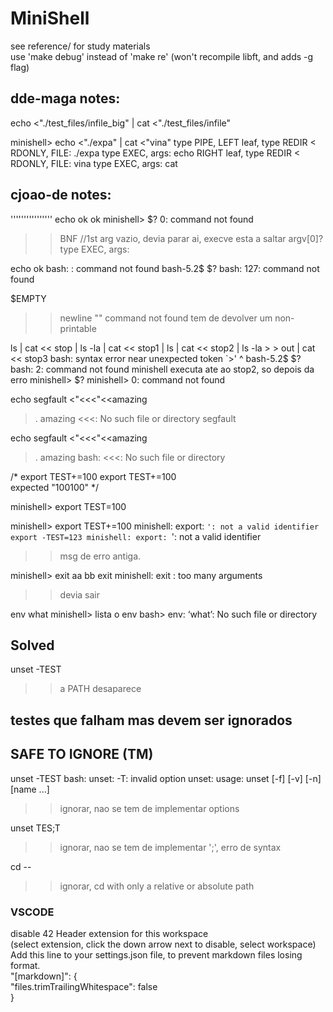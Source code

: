 # MiniShell

see reference/ for study materials   
use 'make debug' instead of 'make re' (won't recompile libft, and adds -g flag)   
   
## dde-maga notes:
echo <"./test_files/infile_big" | cat <"./test_files/infile"

minishell> echo <"./expa" | cat <"vina"
type PIPE, 
LEFT leaf, 
        type REDIR < RDONLY, 
        FILE: ./expa 
                type EXEC, args: 
                echo
RIGHT leaf, 
        type REDIR < RDONLY, 
        FILE: vina 
                type EXEC, args: 
                cat


## cjoao-de notes:
  
<!-- export T="echo segfault | grep segfault"
 $T  
bash:
segfault | grep segfault
>> executa o echo
minishell> 
    echo segfault | grep segfault: command not found
>> nao executa o echo, parse nao e refeito -->


'''''''''''''''' echo ok
ok
minishell> $?
0: command not found
>> BNF //1st arg vazio, devia parar ai, execve esta a saltar argv[0]?
type EXEC, args: 

echo
ok
bash: : command not found
bash-5.2$ $?
bash: 127: command not found


<!-- <| echo ok
bash: syntax error near unexpected token `|'
bash-5.2$ $?
bash: 2: command not found

>| echo sure
syntax error: unexpected token
>> devia ser command not found. esta a parar no parser......
minishell> $?
1: command not found
bash: sure: command not found
bash-5.2$ $?
bash: 127: command not found
>> >> clober, not implemented -->

 $EMPTY
>> newline
""
command not found
>> tem de devolver um non-printable


ls | cat << stop | ls -la | cat << stop1 | ls | cat << stop2 | ls -la > > out | cat << stop3
bash: syntax error near unexpected token `>'                            ^
bash-5.2$ $?
bash: 2: command not found
minishell executa ate ao stop2, so depois da erro
minishell> $?
minishell> 0: command not found


echo segfault <"<<<"<<amazing
> .
> amazing
<<<: No such file or directory
segfault

echo segfault <"<<<"<<amazing
> .
> amazing
bash: <<<: No such file or directory

<!-- 
minishell> echo seg <> echo seg
syntax error: unexpected token
bash$ echo seg <> echo seg
seg seg
>> The redirection operator. [ n ]<> word. causes the file whose name is the expansion of word to be opened for both reading and writing on file descriptor n , or on file descriptor 0 if n is not specified. If the file does not exist, it is created.


echo <<< echo seegf
syntax error: unexpected token
bash
echo <<< echo seegf
seegf
>> Here Strings -->


/*
export TEST+=100
export TEST+=100  
    expected "100100"
*/

minishell> export TEST=100

minishell> export TEST+=100
minishell: export: `': not a valid identifier
export -TEST=123
minishell: export: `': not a valid identifier
>> msg de erro antiga.

minishell> exit aa bb
exit
minishell: exit : too many arguments
>> devia sair

env what
minishell> lista o env
bash>   env: ‘what’: No such file or directory

## Solved
unset -TEST
>> a PATH desaparece


## testes que falham mas devem ser ignorados
## SAFE TO IGNORE (TM)
unset -TEST
bash: unset: -T: invalid option
unset: usage: unset [-f] [-v] [-n] [name ...]
>> ignorar, nao se tem de implementar options

unset TES;T
>> ignorar, nao se tem de implementar ';', erro de syntax

cd --
>> ignorar, cd with only a relative or absolute path


### VSCODE
disable 42 Header extension for this workspace   
    (select extension, click the down arrow next to disable, select workspace)   
Add this line to your settings.json file, to prevent markdown files losing format.   
"[markdown]": {   
    "files.trimTrailingWhitespace": false   
}  
